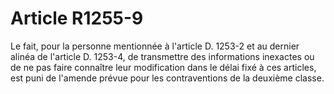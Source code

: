 # Article R1255-9

  
Le fait, pour la personne mentionnée à l'article D. 1253-2 et au dernier alinéa de l'article D. 1253-4, de transmettre des informations inexactes ou de ne pas faire connaître leur modification dans le délai fixé à ces articles, est puni de l'amende prévue pour les contraventions de la deuxième classe.